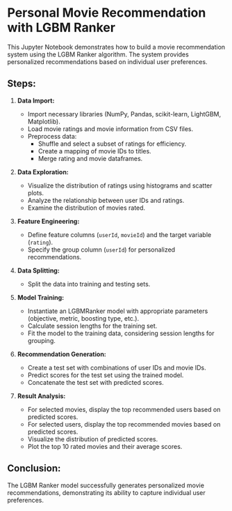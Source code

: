 #  Personal Movie Recommendation with LGBM Ranker

This Jupyter Notebook demonstrates how to build a movie recommendation system using the LGBM Ranker algorithm. The system provides personalized recommendations based on individual user preferences.

## Steps:

1. **Data Import:**
   - Import necessary libraries (NumPy, Pandas, scikit-learn, LightGBM, Matplotlib).
   - Load movie ratings and movie information from CSV files.
   - Preprocess data:
      - Shuffle and select a subset of ratings for efficiency.
      - Create a mapping of movie IDs to titles.
      - Merge rating and movie dataframes.

2. **Data Exploration:**
   - Visualize the distribution of ratings using histograms and scatter plots.
   - Analyze the relationship between user IDs and ratings.
   - Examine the distribution of movies rated.

3. **Feature Engineering:**
   - Define feature columns (`userId`, `movieId`) and the target variable (`rating`).
   - Specify the group column (`userId`) for personalized recommendations.

4. **Data Splitting:**
   - Split the data into training and testing sets.

5. **Model Training:**
   - Instantiate an LGBMRanker model with appropriate parameters (objective, metric, boosting type, etc.).
   - Calculate session lengths for the training set.
   - Fit the model to the training data, considering session lengths for grouping.

6. **Recommendation Generation:**
   - Create a test set with combinations of user IDs and movie IDs.
   - Predict scores for the test set using the trained model.
   - Concatenate the test set with predicted scores.

7. **Result Analysis:**
   - For selected movies, display the top recommended users based on predicted scores.
   - For selected users, display the top recommended movies based on predicted scores.
   - Visualize the distribution of predicted scores.
   - Plot the top 10 rated movies and their average scores.

## Conclusion:

The LGBM Ranker model successfully generates personalized movie recommendations, demonstrating its ability to capture individual user preferences.
